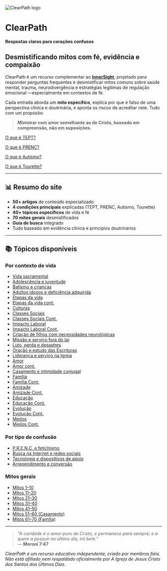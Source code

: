![ClearPath logo](https://inner-clarity.github.io/InnerSight/logo.svg)

# ClearPath  
**Respostas claras para corações confusos**

## Desmistificando mitos com fé, evidência e compaixão

ClearPath é um recurso complementar ao **[InnerSight](https://inner-clarity.github.io/InnerSight/pt)**, projetado para responder perguntas frequentes e desmistificar mitos comuns sobre saúde mental, trauma, neurodivergência e estratégias legítimas de regulação emocional —especialmente em contextos de fé.

Cada entrada aborda um **mito específico**, explica por que é falso de uma perspectiva clínica e doutrinária, e aponta os riscos de acreditar nele. Tudo com um propósito:  
> **Ministrar com amor semelhante ao de Cristo, baseado em compreensão, não em suposições.**

[O que é TEPT?](/pt/TEPT)

[O que é PRENC?](/pt/PRENC)

[O que é Autismo?](/pt/Autismo)

[O que é Tourette?](/pt/Tourette)

---

## 📊 Resumo do site

- **50+ artigos** de conteúdo especializado
- **4 condições principais** explicadas (TEPT, PRENC, Autismo, Tourette)
- **40+ tópicos específicos** de vida e fé
- **70 mitos gerais** desmistificados
- **Guia de busca** integrado
- Tudo baseado em evidência clínica e princípios doutrinários

---

## 📚 Tópicos disponíveis

### Por contexto de vida
- [Vida sacramental](mitos-sacramental.md)  
- [Adolescência e juventude](mitos-juventude.md)  
- [Batismo e crianças](mitos-batismo.md)  
- [Adultos idosos e deficiência adquirida](mitos-adultos-idosos.md)  
- [Etapas da vida](mitos-etapas-da-vida.md)  
- [Etapas da vida cont.](mitos-etapas-da-vida-continuacao.md)  
- [Culturas](mitos-culturas.md)  
- [Classes Sociais](mitos-classes-sociais.md)  
- [Classes Sociais Cont.](mitos-classes-sociais-continuacao.md)  
- [Impacto Laboral](mitos-laboral.md)  
- [Impacto Laboral Cont.](mitos-laboral-continuacao.md)  
- [Criação de filhos com necessidades neurológicas](mitos-criacao.md)  
- [Missão e serviço fora do lar](mitos-missao.md)  
- [Luto, perda e desastres](mitos-luto.md)  
- [Oração e estudo das Escrituras](mitos-oracao.md)  
- [Liderança e serviço na Igreja](mitos-lideranca.md)  
- [Amor](mitos-amor.md)  
- [Amor cont.](mitos-amor-continuacao.md)  
- [Casamento e intimidade conjugal](mitos-relacoes.md)  
- [Família](mitos-familia.md)  
- [Família Cont.](mitos-familia-continuacao.md)  
- [Amizade](mitos-amizade.md)  
- [Amizade Cont.](mitos-amizade-continuacao.md)  
- [Educação](mitos-educacao.md)  
- [Educação Cont.](mitos-educacao-continuacao.md)  
- [Evolução](mitos-evolucao.md)  
- [Evolução Cont.](mitos-evolucao-continuacao.md)  
- [Medos](mitos-medos.md)  
- [Medos Cont.](mitos-medos-continuacao.md)  

### Por tipo de confusão
- [P.R.E.N.C. e fetichismo](mitos-fetichismo.md)  
- [Busca na Internet e redes sociais](mitos-internet.md)  
- [Tecnologia e dispositivos de apoio](mitos-tecnologia.md)  
- [Arrependimento e conversão](mitos-arrependimento.md)  

### Mitos gerais
- [Mitos 1–10](mitos-gerais-1.md)  
- [Mitos 11–20](mitos-gerais-2.md)  
- [Mitos 21–30](mitos-gerais-3.md)  
- [Mitos 31–40](mitos-gerais-4.md)  
- [Mitos 41–50](mitos-gerais-5.md)  
- [Mitos 51–60 (Casamento)](mitos-gerais-6.md)  
- [Mitos 61–70 (Família)](mitos-gerais-7.md)  

---

> *"A caridade é o amor puro de Cristo, e permanece para sempre; e a quem a possuir no último dia, irá bem."*  
> — **Moroni 7:47**

*ClearPath é um recurso educativo independente, criado por membros fiéis. Não está afiliado nem respaldado oficialmente por A Igreja de Jesus Cristo dos Santos dos Últimos Dias.*
